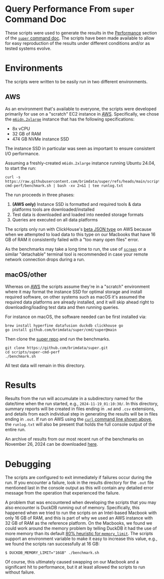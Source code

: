 # Query Performance From `super` Command Doc

These scripts were used to generate the results in the
[Performance](https://zed.brimdata.io/docs/next/commands/super#performance)
section of the [`super` command doc](https://zed.brimdata.io/docs/next/commands/super).
The scripts have been made available to allow for easy reproduction of the
results under different conditions and/or as tested systems evolve.

# Environments

The scripts were written to be easily run in two different environments.

## AWS

As an environment that's available to everyone, the scripts were developed
primarily for use on a "scratch" EC2 instance in [AWS](https://aws.amazon.com/).
Specifically, we chose the [`m6idn.2xlarge`](https://aws.amazon.com/ec2/instance-types/m6i/)
instance that has the following specifications:

* 8x vCPU
* 32 GB of RAM
* 474 GB NVMe instance SSD

The instance SSD in particular was seen as important to ensure consistent I/O
performance.

Assuming a freshly-created `m6idn.2xlarge` instance running Ubuntu 24.04, to
start the run:

```
curl -s https://raw.githubusercontent.com/brimdata/super/refs/heads/main/scripts/super-cmd-perf/benchmark.sh | bash -xv 2>&1 | tee runlog.txt
```

The run proceeds in three phases:

1. **(AWS only)** Instance SSD is formatted and required tools & data platforms tools are downloaded/installed
2. Test data is downloaded and loaded into needed storage formats
3. Queries are executed on all data platforms

The scripts only run with ClickHouse's [beta JSON type](https://clickhouse.com/blog/a-new-powerful-json-data-type-for-clickhouse)
on AWS because when we attempted to load data to this type on our Macbooks
that have 16 GB of RAM it consistently failed with a "too many open files"
error.

As the benchmarks may take a long time to run, the use of [`screen`](https://www.gnu.org/software/screen/)
or a similar "detachable" terminal tool is recommended in case your remote
network connection drops during a run.

## macOS/other

Whereas on [AWS](#aws) the scripts assume they're in a "scratch" environment
where it may format the instance SSD for optimal storage and install required
software, on other systems such as macOS it's assumed the required data
platforms are already installed, and it will skip ahead right to
downloading/loading test data and then running queries.

For instance on macOS, the software needed can be first installed via:

```
brew install hyperfine datafusion duckdb clickhouse go
go install github.com/brimdata/super/cmd/super@main
```

Then clone the [super repo](https://github.com/brimdata/super.git) and run the
benchmarks.

```
git clone https://github.com/brimdata/super.git
cd scripts/super-cmd-perf
./benchmark.sh
```

All test data will remain in this directory.

# Results

Results from the run will accumulate in a subdirectory named for the date/time
when the run started, e.g., `2024-11-19_01:10:30/`. In this directory, summary
reports will be created in files ending in `.md` and `.csv` extensions, and
details from each individual step in generating the results will be in files
ending in `.out`. If run on AWS using the [`curl` command line shown above](#aws),
the `runlog.txt` will also be present that holds the full console output of the
entire run.

An archive of results from our most recent run of the benchmarks on November
26, 2024 can be downloaded [here](https://super-cmd-perf.s3.us-east-2.amazonaws.com/2024-11-26_03-17-25.tgz).

# Debugging

The scripts are configured to exit immediately if failures occur during the
run. If you encounter a failure, look in the results directory for the `.out`
file mentioned last in the console output as this will contain any detailed
error message from the operation that experienced the failure.

A problem that was encountered when developing the scripts that you may also
encounter is DuckDB running out of memory. Specifically, this happened when
we tried to run the scripts on an Intel-based Macbook with only 16 GB of
RAM, and this is part of why we used an AWS instance with 32 GB of RAM as the
reference platform. On the Macbooks, we found we could work around the memory
problem by telling DuckDB it had the use of more memory than its default
[80% heuristic for `memory_limit`](https://duckdb.org/docs/configuration/overview.html).
The scripts support an environment variable to make it easy to increase this
value, e.g., we found the scripts ran successfully at 16 GB:

```
$ DUCKDB_MEMORY_LIMIT="16GB" ./benchmark.sh
```

Of course, this ultimately caused swapping on our Macbook and a significant
hit to performance, but it at least allowed the scripts to run without
failure.
